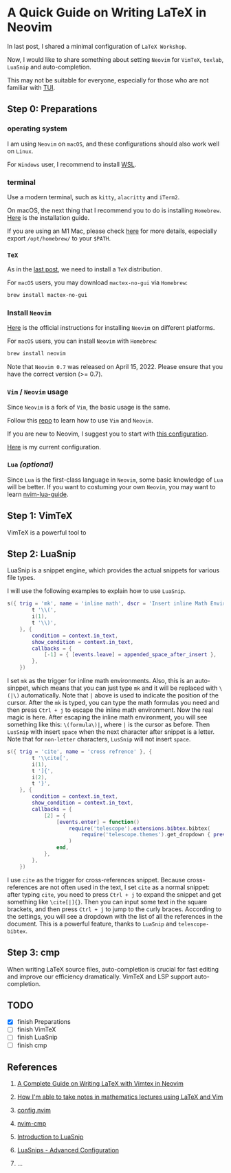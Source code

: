# A Quick Guide on Writing LaTeX in Neovim


In last post, I shared a minimal configuration of `LaTeX Workshop`.

<!--more-->

Now, I would like to share something about setting `Neovim` for
`VimTeX`, `texlab`, `LuaSnip` and auto-completion.

This may not be suitable for everyone, especially for those who are not familiar with [TUI][wiki_tui].

## Step 0: Preparations

### operating system

I am using `Neovim` on `macOS`, and these configurations should also work well on `Linux`.

For `Windows` user, I recommend to install [WSL][wsl].

### terminal

Use a modern terminal, such as `kitty`, `alacritty` and `iTerm2`.

On macOS, the next thing that I recommend you to do is installing `Homebrew`.
[Here][homebrew] is the installation guide.

If you are using an M1 Mac,
please check [here][brew_guide] for more details,
especially export `/opt/homebrew/` to your `$PATH`.

### `TeX`

As in the [last post](https://mathjiajia.github.io/vscode-and-latex/), we need to install a `TeX` distribution.

For `macOS` users, you may download `mactex-no-gui` via `Homebrew`:

```sh
brew install mactex-no-gui
```

### Install `Neovim`

[Here][install_nvim] is the official instructions for installing `Neovim` on different platforms.

For `macOS` users, you can install `Neovim` with `Homebrew`:

```sh
brew install neovim
```

Note that `Neovim 0.7` was released on April 15, 2022.
Please ensure that you have the correct version (>= 0.7).

### `Vim` / `Neovim` usage

Since `Neovim` is a fork of `Vim`, the basic usage is the same.

Follow this [repo][learn_vim] to learn how to use `Vim` and `Neovim`.

If you are new to Neovim, I suggest you to start with [this configuration][kickstart].

[Here][nvim_config] is my current configuration.

### `Lua` _(optional)_

Since `Lua` is the first-class language in `Neovim`, some basic knowledge of `Lua` will be better.
If you want to costuming your own `Neovim`, you may want to learn [nvim-lua-guide][nvim_lua].

## Step 1: VimTeX

VimTeX is a powerful tool to

## Step 2: LuaSnip

LuaSnip is a snippet engine, which provides the actual snippets
for various file types.

I will use the following examples to explain how to use `LuaSnip`.

```lua
s({ trig = 'mk', name = 'inline math', dscr = 'Insert inline Math Environment.' }, {
        t '\\(',
        i(1),
        t '\\)',
    }, {
        condition = context.in_text,
        show_condition = context.in_text,
        callbacks = {
            [-1] = { [events.leave] = appended_space_after_insert },
        },
    })
```

I set `mk` as the trigger for inline math environments.
Also, this is an auto-sinppet,
which means that you can just type `mk` and it will be replaced with `\(|\)` automatically.
Note that `|` above is used to indicate the position of the cursor.
After the `mk` is typed,
you can type the math formulas you need and
then press `Ctrl + j` to escape the inline math environment.
Now the real magic is here.
After escaping the inline math environment,
you will see something like this:
`\(formula\)|`, where `|` is the cursor as before.
Then `LusSnip` with insert `space` when the next character after snippet is a letter.
Note that for `non-letter` characters, `LusSnip` will not insert `space`.

```lua
s({ trig = 'cite', name = 'cross refrence' }, {
        t '\\cite[',
        i(1),
        t ']{',
        i(2),
        t '}',
    }, {
        condition = context.in_text,
        show_condition = context.in_text,
        callbacks = {
            [2] = {
                [events.enter] = function()
                    require('telescope').extensions.bibtex.bibtex(
                        require('telescope.themes').get_dropdown { previewer = false }
                    )
                end,
            },
        },
    })
```

I use `cite` as the trigger for cross-references snippet.
Because cross-references are not often used in the text,
I set `cite` as a normal snippet:
after typing `cite`,
you need to press `Ctrl + j` to expand the snippet and get something like `\cite[|]{}`.
Then you can input some text in the square brackets,
and then press `Ctrl + j` to jump to the curly braces.
According to the settings,
you will see a dropdown with the list of all the references in the document.
This is a powerful feature,
thanks to `LuaSnip` and `telescope-bibtex`.

## Step 3: cmp

When writing LaTeX source files, auto-completion is crucial for fast editing
and improve our efficiency dramatically.
VimTeX and LSP support auto-completion.

## TODO

- [x] finish Preparations
- [ ] finish VimTeX
- [ ] finish LuaSnip
- [ ] finish cmp

## References

1. [A Complete Guide on Writing LaTeX with Vimtex in Neovim](https://jdhao.github.io/2019/03/26/nvim_latex_write_preview/)

1. [How I'm able to take notes in mathematics lectures using LaTeX and Vim](https://castel.dev/post/lecture-notes-1/)

1. [config.nvim][nvim_config]

1. [nvim-cmp](https://www.youtube.com/watch?v=_DnmphIwnjo&t=1471s)

1. [Introduction to LuaSnip](https://www.youtube.com/watch?v=Dn800rlPIho&t=427s)

1. [LuaSnips - Advanced Configuration](https://www.youtube.com/watch?v=KtQZRAkgLqo&t=14s)

1. ...

[brew_guide]: https://mac.install.guide/homebrew/index.html
[homebrew]: https://brew.sh/
[install_nvim]: https://github.com/neovim/neovim/wiki/Installing-Neovim
[kickstart]: https://github.com/nvim-lua/kickstart.nvim.git
[learn_vim]: https://github.com/iggredible/Learn-Vim
[nvim_config]: https://github.com/mathjiajia/config.nvim
[nvim_lua]: https://github.com/nanotee/nvim-lua-guide
[wiki_tui]: https://en.wikipedia.org/wiki/Text-based_user_interface
[wsl]: https://doi.org/10.1070/IM8983

